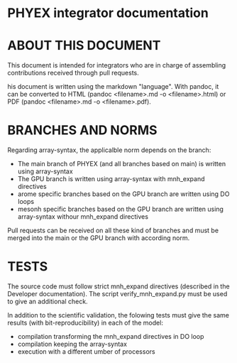 # PHYEX integrator documentation

# ABOUT THIS DOCUMENT

This document is intended for integrators who are in charge of assembling contributions received through pull requests.

his document is written using the markdown "language". With pandoc, it can be converted to HTML (pandoc \<filename\>.md -o \<filename\>.html) or PDF (pandoc \<filename\>.md -o \<filename\>.pdf).

# BRANCHES AND NORMS

Regarding array-syntax, the applicalble norm depends on the branch:
 - The main branch of PHYEX (and all branches based on main) is written using array-syntax
 - The GPU branch is written using array-syntax with mnh\_expand directives
 - arome specific branches based on the GPU branch are written using DO loops
 - mesonh specific branches based on the GPU branch are written using array-syntax withour mnh\_expand directives

Pull requests can be received on all these kind of branches and must be merged into the main or the GPU branch with according norm.

# TESTS

The source code must follow strict mnh\_expand directives (described in the Developer documentation). The script verify\_mnh\_expand.py must be used to give an additional check.

In addition to the scientific validation, the folowing tests must give the same results (with bit-reproducibility) in each of the model:
 - compilation transforming the mnh\_expand directives in DO loop
 - compilation keeping the array-syntax
 - execution with a different umber of processors

